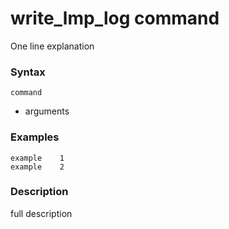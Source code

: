 # write_lmp_log command
One line explanation 
### Syntax
```
command
```
- arguments
 
### Examples
````
example    1
example    2
````

### Description
full description